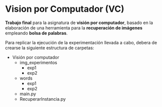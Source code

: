 # Vision por Computador (VC)
 **Trabajo final** para la asignatura de **visión por computador**, basado en la elaboración de una herramienta para la **recuperación de imágenes** empleando **bolsa de palabras**.
 
Para replicar la ejecución de la experimentación llevada a cabo, debera de crearse la siguiente estructura de carpetas:
  * Visión por computador
    * img_experimentos
      * exp1
      * exp2
    * words
      * exp1
      * exp2
    * main.py
    * RecuperarInstancia.py

 
